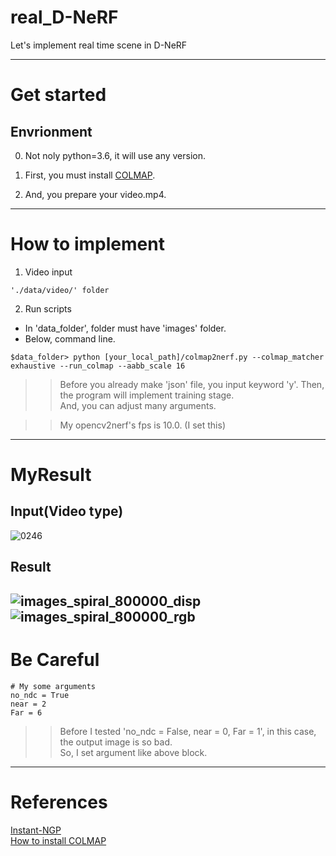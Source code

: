 # real_D-NeRF
Let's implement real time scene in D-NeRF

----------
# Get started
## Envrionment  
0. Not noly python=3.6, it will use any version.  
  
1. First, you must install [COLMAP](https://kyujinpy.tistory.com/27).
  
2. And, you prepare your video.mp4.  
  
----------  
# How to implement
1. Video input  
```
'./data/video/' folder
```  
  
2. Run scripts  
- In 'data_folder', folder must have 'images' folder.  
- Below, command line.  
```
$data_folder> python [your_local_path]/colmap2nerf.py --colmap_matcher exhaustive --run_colmap --aabb_scale 16
```
>> Before you already make 'json' file, you input keyword 'y'. Then, the program will implement training stage.  
>> And, you can adjust many arguments.  
   
>> My opencv2nerf's fps is 10.0. (I set this)  
----------  
# MyResult  
## Input(Video type)  
![0246](https://user-images.githubusercontent.com/98331298/209640151-129b88c0-961b-4447-aeb9-9b5c3e067097.jpg)  
  
## Result  
![images_spiral_800000_disp](https://user-images.githubusercontent.com/98331298/210346479-31cbd4f5-7a4c-432b-b6f3-0ca8c18df66d.gif)
![images_spiral_800000_rgb](https://user-images.githubusercontent.com/98331298/210346646-74f7ee81-fa7f-4456-bb72-3d6a4ff5bea7.gif)
----------  
# Be Careful
```
# My some arguments
no_ndc = True
near = 2
Far = 6
```  
>> Before I tested 'no_ndc = False, near = 0, Far = 1', in this case, the output image is so bad.  
>> So, I set argument like above block.  
----------  
# References
[Instant-NGP](https://github.com/NVlabs/instant-ngp)  
[How to install COLMAP](https://ikaros79.tistory.com/entry/Instant-NGP-01-Windows%EC%97%90%EC%84%9C-%EC%84%A4%EC%B9%98%ED%95%98%EA%B8%B0)  

